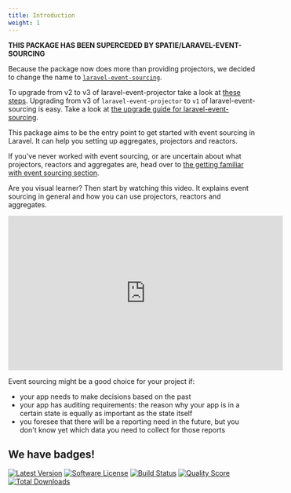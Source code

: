 ```yaml
---
title: Introduction
weight: 1
---
```


**THIS PACKAGE HAS BEEN SUPERCEDED BY SPATIE/LARAVEL-EVENT-SOURCING**

Because the package now does more than providing projectors, we decided to change the name to [`laravel-event-sourcing`](https://github.com/spatie/laravel-event-sourcing).

To upgrade from v2 to v3 of laravel-event-projector take a look at [these steps](https://github.com/spatie/laravel-event-projector/blob/master/UPGRADING.md#from-v2-to-v3). Upgrading from v3 of `laravel-event-projector` to `v1` of laravel-event-sourcing is easy. Take a look at [the upgrade guide for laravel-event-sourcing](https://github.com/spatie/laravel-event-sourcing/blob/master/UPGRADING.md).

This package aims to be the entry point to get started with event sourcing in Laravel. It can help you setting up aggregates, projectors and reactors. 

If you've never worked with event sourcing, or are uncertain about what projectors, reactors and aggregates are, head over to [the getting familiar with event sourcing section](https://docs.spatie.be/laravel-event-projector/v2/getting-familiar-with-event-sourcing/introduction).

Are you visual learner? Then start by watching this video. It explains event sourcing in general and how you can use projectors, reactors and aggregates.

<iframe width="560" height="315" src="https://www.youtube.com/embed/9tbxl_I1EGE" frameborder="0" allow="accelerometer; autoplay; encrypted-media; gyroscope; picture-in-picture" allowfullscreen></iframe>

Event sourcing might be a good choice for your project if:

- your app needs to make decisions based on the past
- your app has auditing requirements: the reason why your app is in a certain state is equally as important as the state itself
- you foresee that there will be a reporting need in the future, but you don't know yet which data you need to collect for those reports

## We have badges!

<section class="article_badges">
    <a href="https://github.com/spatie/laravel-event-projector/releases"><img src="https://img.shields.io/github/release/spatie/laravel-event-projector.svg?style=flat-square" alt="Latest Version"></a>
    <a href="https://github.com/spatie/laravel-event-projector/blob/master/LICENSE.md"><img src="https://img.shields.io/badge/license-MIT-brightgreen.svg?style=flat-square" alt="Software License"></a>
    <a href="https://travis-ci.org/spatie/laravel-event-projector"><img src="https://img.shields.io/travis/spatie/laravel-event-projector/master.svg?style=flat-square" alt="Build Status"></a>
    <a href="https://scrutinizer-ci.com/g/spatie/laravel-event-projector"><img src="https://img.shields.io/scrutinizer/g/spatie/laravel-event-projector.svg?style=flat-square" alt="Quality Score"></a>
    <a href="https://packagist.org/packages/spatie/laravel-event-projector"><img src="https://img.shields.io/packagist/dt/spatie/laravel-event-projector.svg?style=flat-square" alt="Total Downloads"></a>
</section>
